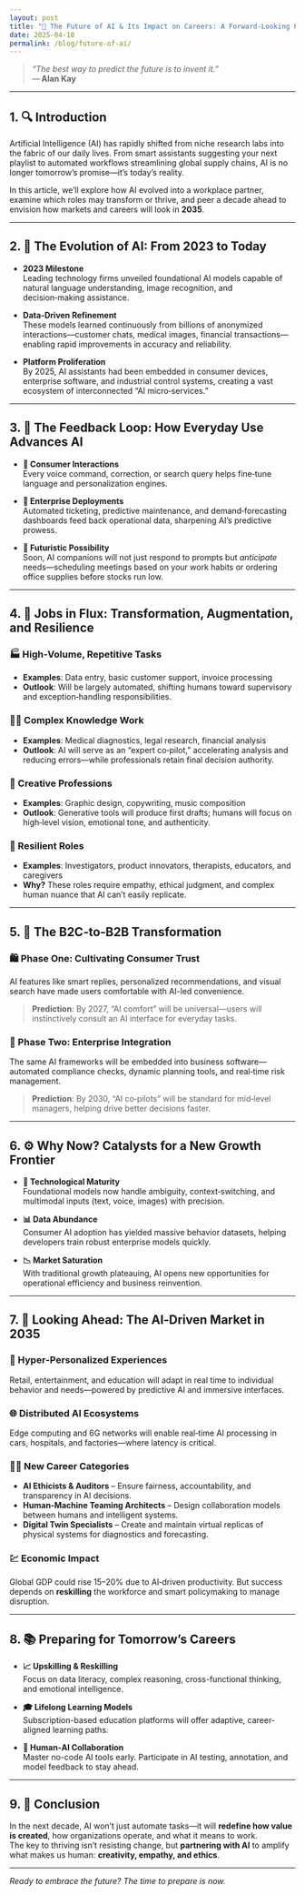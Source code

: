 ```yaml
---
layout: post
title: "🚀 The Future of AI & Its Impact on Careers: A Forward‑Looking Perspective"
date: 2025-04-18
permalink: /blog/future-of-ai/
---
```


> *“The best way to predict the future is to invent it.”*  
> — **Alan Kay**

---

## 1. 🔍 Introduction

Artificial Intelligence (AI) has rapidly shifted from niche research labs into the fabric of our daily lives. From smart assistants suggesting your next playlist to automated workflows streamlining global supply chains, AI is no longer tomorrow’s promise—it’s today’s reality.

In this article, we’ll explore how AI evolved into a workplace partner, examine which roles may transform or thrive, and peer a decade ahead to envision how markets and careers will look in **2035**.

---

## 2. 🧠 The Evolution of AI: From 2023 to Today

- **2023 Milestone**  
  Leading technology firms unveiled foundational AI models capable of natural language understanding, image recognition, and decision‑making assistance.

- **Data‑Driven Refinement**  
  These models learned continuously from billions of anonymized interactions—customer chats, medical images, financial transactions—enabling rapid improvements in accuracy and reliability.

- **Platform Proliferation**  
  By 2025, AI assistants had been embedded in consumer devices, enterprise software, and industrial control systems, creating a vast ecosystem of interconnected “AI micro‑services.”

---

## 3. 🔄 The Feedback Loop: How Everyday Use Advances AI

- **👤 Consumer Interactions**  
  Every voice command, correction, or search query helps fine‑tune language and personalization engines.

- **🏢 Enterprise Deployments**  
  Automated ticketing, predictive maintenance, and demand‑forecasting dashboards feed back operational data, sharpening AI’s predictive prowess.

- **🔮 Futuristic Possibility**  
  Soon, AI companions will not just respond to prompts but *anticipate* needs—scheduling meetings based on your work habits or ordering office supplies before stocks run low.

---

## 4. 🔁 Jobs in Flux: Transformation, Augmentation, and Resilience

### 🏭 High‑Volume, Repetitive Tasks  
- **Examples**: Data entry, basic customer support, invoice processing  
- **Outlook**: Will be largely automated, shifting humans toward supervisory and exception‑handling responsibilities.

### 🧑‍⚖️ Complex Knowledge Work  
- **Examples**: Medical diagnostics, legal research, financial analysis  
- **Outlook**: AI will serve as an “expert co‑pilot,” accelerating analysis and reducing errors—while professionals retain final decision authority.

### 🎨 Creative Professions  
- **Examples**: Graphic design, copywriting, music composition  
- **Outlook**: Generative tools will produce first drafts; humans will focus on high‑level vision, emotional tone, and authenticity.

### 🧠 Resilient Roles  
- **Examples**: Investigators, product innovators, therapists, educators, and caregivers  
- **Why?** These roles require empathy, ethical judgment, and complex human nuance that AI can’t easily replicate.

---

## 5. 🔗 The B2C‑to‑B2B Transformation

### 🛍️ Phase One: Cultivating Consumer Trust  
AI features like smart replies, personalized recommendations, and visual search have made users comfortable with AI-led convenience.

> **Prediction**: By 2027, “AI comfort” will be universal—users will instinctively consult an AI interface for everyday tasks.

### 🏢 Phase Two: Enterprise Integration  
The same AI frameworks will be embedded into business software—automated compliance checks, dynamic planning tools, and real‑time risk management.

> **Prediction**: By 2030, “AI co‑pilots” will be standard for mid‑level managers, helping drive better decisions faster.

---

## 6. ⚙️ Why Now? Catalysts for a New Growth Frontier

- **🔬 Technological Maturity**  
  Foundational models now handle ambiguity, context‑switching, and multimodal inputs (text, voice, images) with precision.

- **📊 Data Abundance**  
  Consumer AI adoption has yielded massive behavior datasets, helping developers train robust enterprise models quickly.

- **📉 Market Saturation**  
  With traditional growth plateauing, AI opens new opportunities for operational efficiency and business reinvention.

---

## 7. 🔭 Looking Ahead: The AI‑Driven Market in 2035

### 🧬 Hyper‑Personalized Experiences  
Retail, entertainment, and education will adapt in real time to individual behavior and needs—powered by predictive AI and immersive interfaces.

### 🌐 Distributed AI Ecosystems  
Edge computing and 6G networks will enable real‑time AI processing in cars, hospitals, and factories—where latency is critical.

### 🧑‍💼 New Career Categories  
- **AI Ethicists & Auditors** – Ensure fairness, accountability, and transparency in AI decisions.  
- **Human‑Machine Teaming Architects** – Design collaboration models between humans and intelligent systems.  
- **Digital Twin Specialists** – Create and maintain virtual replicas of physical systems for diagnostics and forecasting.

### 💹 Economic Impact  
Global GDP could rise 15–20% due to AI‑driven productivity. But success depends on **reskilling** the workforce and smart policymaking to manage disruption.

---

## 8. 📚 Preparing for Tomorrow’s Careers

- **📈 Upskilling & Reskilling**  
  Focus on data literacy, complex reasoning, cross-functional thinking, and emotional intelligence.

- **🎓 Lifelong Learning Models**  
  Subscription-based education platforms will offer adaptive, career-aligned learning paths.

- **🤝 Human‑AI Collaboration**  
  Master no-code AI tools early. Participate in AI testing, annotation, and model feedback to stay ahead.

---

## 9. 🧠 Conclusion

In the next decade, AI won’t just automate tasks—it will **redefine how value is created**, how organizations operate, and what it means to work.  
The key to thriving isn’t resisting change, but **partnering with AI** to amplify what makes us human: **creativity, empathy, and ethics**.

---

*Ready to embrace the future? The time to prepare is now.*

